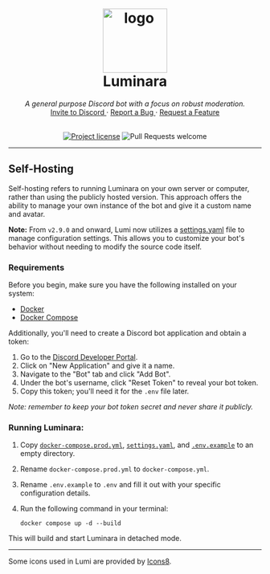 <h1 align="center">
  <a href="https://git.wlinator.org/wlinator/luminara">
    <img
      src="https://git.wlinator.org/Luminara/Art/raw/branch/main/lumi_logo_transparent.png"
      alt="logo" width="128" height="128">
  </a>
  <br />
  Luminara
</h1>

<div align="center">
  <i>A general purpose Discord bot with a focus on robust moderation.</i>
  <br />
   <a href="https://discord.com/oauth2/authorize?client_id=1038050427272429588&permissions=8&scope=bot">
    Invite to Discord
  </a>
   · 
  <a href="https://github.com/wlinator/luminara/issues/new?assignees=&labels=&projects=&template=bug_report.md&title=">
    Report a Bug
  </a>
   · 
  <a href="https://github.com/wlinator/luminara/issues/new?assignees=&labels=&projects=&template=feature_request.md&title=">
    Request a Feature
  </a>
  <br /> <br />  

  [![Project
  license](https://img.shields.io/badge/license-GPL--3.0--only-blue
)](LICENSE)
  ![Pull Requests
  welcome](https://img.shields.io/badge/PRs-much_appreciated!-pink
)

</div>
     


---


## Self-Hosting

Self-hosting refers to running Luminara on your own server or computer, rather than using the publicly hosted version.
This approach offers the ability to manage your own instance of the bot and give it a custom name and avatar.

**Note:** From `v2.9.0` and onward, Lumi now utilizes a [settings.yaml](settings.yaml) file to manage configuration settings. This allows you to customize your bot's behavior without needing to modify the source code itself.

### Requirements

Before you begin, make sure you have the following installed on your system:

- [Docker](https://docs.docker.com/get-docker/)
- [Docker Compose](https://docs.docker.com/compose/install/)

Additionally, you'll need to create a Discord bot application and obtain a token:

1. Go to the [Discord Developer Portal](https://discord.com/developers/applications).
2. Click on "New Application" and give it a name.
3. Navigate to the "Bot" tab and click "Add Bot".
4. Under the bot's username, click "Reset Token" to reveal your bot token.
5. Copy this token; you'll need it for the `.env` file later.

*Note: remember to keep your bot token secret and never share it publicly.*

### Running Luminara:

1. Copy [`docker-compose.prod.yml`](docker-compose.prod.yml), [`settings.yaml`](settings.yaml), and [`.env.example`](.env.example) to an empty directory.

2. Rename `docker-compose.prod.yml` to `docker-compose.yml`.

3. Rename `.env.example` to `.env` and fill it out with your specific configuration details.

4. Run the following command in your terminal:

   ```
   docker compose up -d --build
   ```

This will build and start Luminara in detached mode.

---

Some icons used in Lumi are provided by [Icons8](https://icons8.com/).
